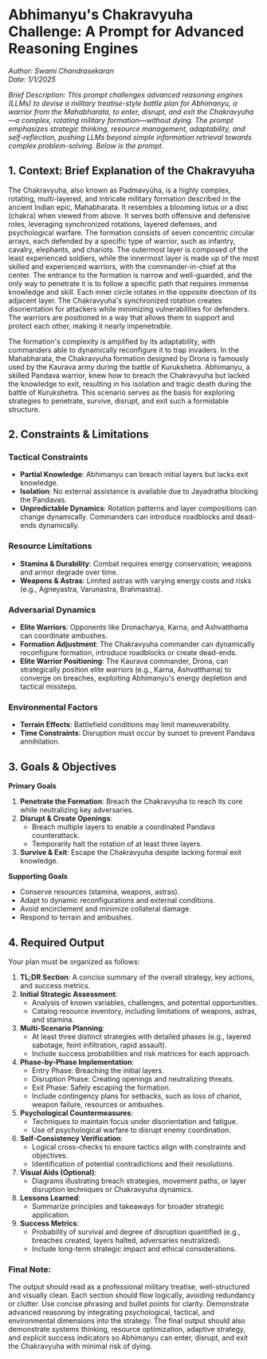 # Abhimanyu's Chakravyuha Challenge: A Prompt for Advanced Reasoning Engines

*Author: Swami Chandrasekaran*
<br>
*Date: 1/1/2025*

*Brief Description: This prompt challenges advanced reasoning engines (LLMs) to devise a military treatise-style battle plan for Abhimanyu, a warrior from the Mahabharata, to enter, disrupt, and exit the Chakravyuha—a complex, rotating military formation—without dying. The prompt emphasizes strategic thinking, resource management, adaptability, and self-reflection, pushing LLMs beyond simple information retrieval towards complex problem-solving. Below is the prompt.*


## 1. Context: Brief Explanation of the Chakravyuha

The Chakravyuha, also known as Padmavyūha, is a highly complex, rotating, multi-layered, and intricate military formation described in the ancient Indian epic, Mahabharata. It resembles a blooming lotus or a disc (chakra) when viewed from above. It serves both offensive and defensive roles, leveraging synchronized rotations, layered defenses, and psychological warfare. The formation consists of seven concentric circular arrays, each defended by a specific type of warrior, such as infantry, cavalry, elephants, and chariots. The outermost layer is composed of the least experienced soldiers, while the innermost layer is made up of the most skilled and experienced warriors, with the commander-in-chief at the center. The entrance to the formation is narrow and well-guarded, and the only way to penetrate it is to follow a specific path that requires immense knowledge and skill. Each inner circle rotates in the opposite direction of its adjacent layer. The Chakravyuha's synchronized rotation creates disorientation for attackers while minimizing vulnerabilities for defenders. The warriors are positioned in a way that allows them to support and protect each other, making it nearly impenetrable.

The formation's complexity is amplified by its adaptability, with commanders able to dynamically reconfigure it to trap invaders. In the Mahabharata, the Chakravyuha formation designed by Drona is famously used by the Kaurava army during the battle of Kurukshetra. Abhimanyu, a skilled Pandava warrior, knew how to breach the Chakravyuha but lacked the knowledge to exit, resulting in his isolation and tragic death during the battle of Kurukshetra. This scenario serves as the basis for exploring strategies to penetrate, survive, disrupt, and exit such a formidable structure.

## 2. Constraints & Limitations

### Tactical Constraints
- **Partial Knowledge**: Abhimanyu can breach initial layers but lacks exit knowledge.
- **Isolation**: No external assistance is available due to Jayadratha blocking the Pandavas.
- **Unpredictable Dynamics**: Rotation patterns and layer compositions can change dynamically. Commanders can introduce roadblocks and dead-ends dynamically.

### Resource Limitations
- **Stamina & Durability**: Combat requires energy conservation; weapons and armor degrade over time.
- **Weapons & Astras**: Limited astras with varying energy costs and risks (e.g., Agneyastra, Varunastra, Brahmastra).

### Adversarial Dynamics
- **Elite Warriors**: Opponents like Dronacharya, Karna, and Ashvatthama can coordinate ambushes.
- **Formation Adjustment**: The Chakravyuha commander can dynamically reconfigure formation, introduce roadblocks or create dead-ends.
- **Elite Warrior Positioning**: The Kaurava commander, Drona, can strategically position elite warriors (e.g., Karna, Ashvatthama) to converge on breaches, exploiting Abhimanyu's energy depletion and tactical missteps.

### Environmental Factors
- **Terrain Effects**: Battlefield conditions may limit maneuverability.
- **Time Constraints**: Disruption must occur by sunset to prevent Pandava annihilation.

## 3. Goals & Objectives

**Primary Goals**
1. **Penetrate the Formation**: Breach the Chakravyuha to reach its core while neutralizing key adversaries.
2. **Disrupt & Create Openings**:
   - Breach multiple layers to enable a coordinated Pandava counterattack.
   - Temporarily halt the rotation of at least three layers.
3. **Survive & Exit**: Escape the Chakravyuha despite lacking formal exit knowledge.

**Supporting Goals**
- Conserve resources (stamina, weapons, astras).
- Adapt to dynamic reconfigurations and external conditions.
- Avoid encirclement and minimize collateral damage.
- Respond to terrain and ambushes.

## 4. Required Output

Your plan must be organized as follows:

1. **TL;DR Section**: A concise summary of the overall strategy, key actions, and success metrics.
2. **Initial Strategic Assessment**:
   - Analysis of known variables, challenges, and potential opportunities.
   - Catalog resource inventory, including limitations of weapons, astras, and stamina.
3. **Multi-Scenario Planning**:
   - At least three distinct strategies with detailed phases (e.g., layered sabotage, feint infiltration, rapid assault).
   - Include success probabilities and risk matrices for each approach.
4. **Phase-by-Phase Implementation**:
	- Entry Phase: Breaching the initial layers.
	- Disruption Phase: Creating openings and neutralizing threats.
	- Exit Phase: Safely escaping the formation.
	- Include contingency plans for setbacks, such as loss of chariot, weapon failure, resources or ambushes.
5. **Psychological Countermeasures**:
   - Techniques to maintain focus under disorientation and fatigue.
   - Use of psychological warfare to disrupt enemy coordination.
6. **Self-Consistency Verification**:
   - Logical cross-checks to ensure tactics align with constraints and objectives.
   - Identification of potential contradictions and their resolutions.
7. **Visual Aids (Optional)**:
   - Diagrams illustrating breach strategies, movement paths, or layer disruption techniques or Chakravyuha dynamics.
8. **Lessons Learned**:
   - Summarize principles and takeaways for broader strategic application.
9. **Success Metrics**:
   - Probability of survival and degree of disruption quantified (e.g., breaches created, layers halted, adversaries neutralized).
   - Include long-term strategic impact and ethical considerations.

### Final Note:
The output should read as a professional military treatise, well-structured and visually clean. Each section should flow logically, avoiding redundancy or clutter. Use concise phrasing and bullet points for clarity. Demonstrate advanced reasoning by integrating psychological, tactical, and environmental dimensions into the strategy. The final output should also demonstrate systems thinking, resource optimization, adaptive strategy, and explicit success indicators so Abhimanyu can enter, disrupt, and exit the Chakravyuha with minimal risk of dying.
